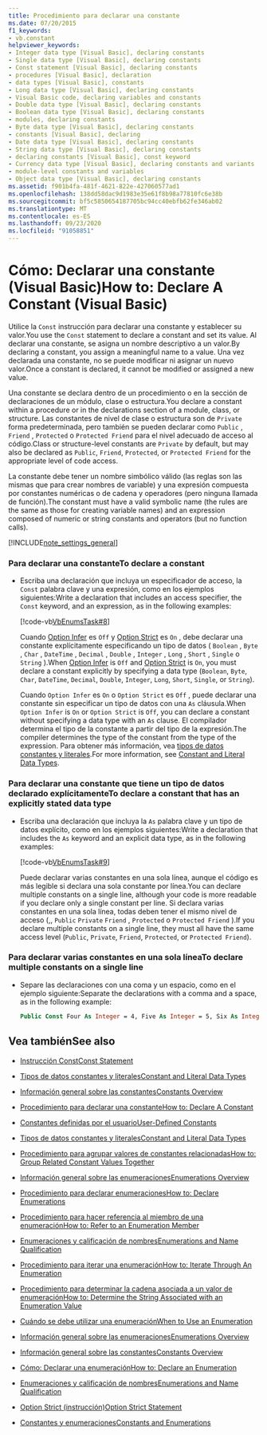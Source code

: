 ```yaml
---
title: Procedimiento para declarar una constante
ms.date: 07/20/2015
f1_keywords:
- vb.constant
helpviewer_keywords:
- Integer data type [Visual Basic], declaring constants
- Single data type [Visual Basic], declaring constants
- Const statement [Visual Basic], declaring constants
- procedures [Visual Basic], declaration
- data types [Visual Basic], constants
- Long data type [Visual Basic], declaring constants
- Visual Basic code, declaring variables and constants
- Double data type [Visual Basic], declaring constants
- Boolean data type [Visual Basic], declaring constants
- modules, declaring constants
- Byte data type [Visual Basic], declaring constants
- constants [Visual Basic], declaring
- Date data type [Visual Basic], declaring constants
- String data type [Visual Basic], declaring constants
- declaring constants [Visual Basic], const keyword
- Currency data type [Visual Basic], declaring constants and variants
- module-level constants and variables
- Object data type [Visual Basic], declaring constants
ms.assetid: f901b4fa-481f-4621-822e-427060577ad1
ms.openlocfilehash: 138dd58dac9d1983e35e61f8b98a77810fc6e38b
ms.sourcegitcommit: bf5c5850654187705bc94cc40ebfb62fe346ab02
ms.translationtype: MT
ms.contentlocale: es-ES
ms.lasthandoff: 09/23/2020
ms.locfileid: "91058851"
---
```

# <a name="how-to-declare-a-constant-visual-basic"></a><span data-ttu-id="4b3e2-102">Cómo: Declarar una constante (Visual Basic)</span><span class="sxs-lookup"><span data-stu-id="4b3e2-102">How to: Declare A Constant (Visual Basic)</span></span>

<span data-ttu-id="4b3e2-103">Utilice la `Const` instrucción para declarar una constante y establecer su valor.</span><span class="sxs-lookup"><span data-stu-id="4b3e2-103">You use the `Const` statement to declare a constant and set its value.</span></span> <span data-ttu-id="4b3e2-104">Al declarar una constante, se asigna un nombre descriptivo a un valor.</span><span class="sxs-lookup"><span data-stu-id="4b3e2-104">By declaring a constant, you assign a meaningful name to a value.</span></span> <span data-ttu-id="4b3e2-105">Una vez declarada una constante, no se puede modificar ni asignar un nuevo valor.</span><span class="sxs-lookup"><span data-stu-id="4b3e2-105">Once a constant is declared, it cannot be modified or assigned a new value.</span></span>  
  
 <span data-ttu-id="4b3e2-106">Una constante se declara dentro de un procedimiento o en la sección de declaraciones de un módulo, clase o estructura.</span><span class="sxs-lookup"><span data-stu-id="4b3e2-106">You declare a constant within a procedure or in the declarations section of a module, class, or structure.</span></span> <span data-ttu-id="4b3e2-107">Las constantes de nivel de clase o estructura son de `Private` forma predeterminada, pero también se pueden declarar como `Public` , `Friend` , `Protected` o `Protected Friend` para el nivel adecuado de acceso al código.</span><span class="sxs-lookup"><span data-stu-id="4b3e2-107">Class or structure-level constants are `Private` by default, but may also be declared as `Public`, `Friend`, `Protected`, or `Protected Friend` for the appropriate level of code access.</span></span>  
  
 <span data-ttu-id="4b3e2-108">La constante debe tener un nombre simbólico válido (las reglas son las mismas que para crear nombres de variable) y una expresión compuesta por constantes numéricas o de cadena y operadores (pero ninguna llamada de función).</span><span class="sxs-lookup"><span data-stu-id="4b3e2-108">The constant must have a valid symbolic name (the rules are the same as those for creating variable names) and an expression composed of numeric or string constants and operators (but no function calls).</span></span>  
  
[!INCLUDE[note_settings_general](~/includes/note-settings-general-md.md)]  
  
### <a name="to-declare-a-constant"></a><span data-ttu-id="4b3e2-109">Para declarar una constante</span><span class="sxs-lookup"><span data-stu-id="4b3e2-109">To declare a constant</span></span>  
  
- <span data-ttu-id="4b3e2-110">Escriba una declaración que incluya un especificador de acceso, la `Const` palabra clave y una expresión, como en los ejemplos siguientes:</span><span class="sxs-lookup"><span data-stu-id="4b3e2-110">Write a declaration that includes an access specifier, the `Const` keyword, and an expression, as in the following examples:</span></span>  
  
     [!code-vb[VbEnumsTask#8](~/samples/snippets/visualbasic/VS_Snippets_VBCSharp/VbEnumsTask/VB/Class2.vb#8)]  
  
     <span data-ttu-id="4b3e2-111">Cuando [Option Infer](../../../language-reference/statements/option-infer-statement.md) es `Off` y [Option Strict](../../../language-reference/statements/option-strict-statement.md) es `On` , debe declarar una constante explícitamente especificando un tipo de datos ( `Boolean` , `Byte` , `Char` , `DateTime` , `Decimal` , `Double` , `Integer` , `Long` , `Short` , `Single` o `String` ).</span><span class="sxs-lookup"><span data-stu-id="4b3e2-111">When [Option Infer](../../../language-reference/statements/option-infer-statement.md) is `Off` and [Option Strict](../../../language-reference/statements/option-strict-statement.md) is `On`, you must declare a constant explicitly by specifying a data type (`Boolean`, `Byte`, `Char`, `DateTime`, `Decimal`, `Double`, `Integer`, `Long`, `Short`, `Single`, or `String`).</span></span>  
  
     <span data-ttu-id="4b3e2-112">Cuando `Option Infer` es `On` o `Option Strict` es `Off` , puede declarar una constante sin especificar un tipo de datos con una `As` cláusula.</span><span class="sxs-lookup"><span data-stu-id="4b3e2-112">When `Option Infer` is `On` or `Option Strict` is `Off`, you can declare a constant without specifying a data type with an `As` clause.</span></span> <span data-ttu-id="4b3e2-113">El compilador determina el tipo de la constante a partir del tipo de la expresión.</span><span class="sxs-lookup"><span data-stu-id="4b3e2-113">The compiler determines the type of the constant from the type of the expression.</span></span> <span data-ttu-id="4b3e2-114">Para obtener más información, vea [tipos de datos constantes y literales](constant-and-literal-data-types.md).</span><span class="sxs-lookup"><span data-stu-id="4b3e2-114">For more information, see [Constant and Literal Data Types](constant-and-literal-data-types.md).</span></span>  
  
### <a name="to-declare-a-constant-that-has-an-explicitly-stated-data-type"></a><span data-ttu-id="4b3e2-115">Para declarar una constante que tiene un tipo de datos declarado explícitamente</span><span class="sxs-lookup"><span data-stu-id="4b3e2-115">To declare a constant that has an explicitly stated data type</span></span>  
  
- <span data-ttu-id="4b3e2-116">Escriba una declaración que incluya la `As` palabra clave y un tipo de datos explícito, como en los ejemplos siguientes:</span><span class="sxs-lookup"><span data-stu-id="4b3e2-116">Write a declaration that includes the `As` keyword and an explicit data type, as in the following examples:</span></span>  
  
     [!code-vb[VbEnumsTask#9](~/samples/snippets/visualbasic/VS_Snippets_VBCSharp/VbEnumsTask/VB/Class2.vb#9)]  
  
     <span data-ttu-id="4b3e2-117">Puede declarar varias constantes en una sola línea, aunque el código es más legible si declara una sola constante por línea.</span><span class="sxs-lookup"><span data-stu-id="4b3e2-117">You can declare multiple constants on a single line, although your code is more readable if you declare only a single constant per line.</span></span> <span data-ttu-id="4b3e2-118">Si declara varias constantes en una sola línea, todas deben tener el mismo nivel de acceso (,, `Public` `Private` `Friend` , `Protected` o `Protected Friend` ).</span><span class="sxs-lookup"><span data-stu-id="4b3e2-118">If you declare multiple constants on a single line, they must all have the same access level (`Public`, `Private`, `Friend`, `Protected`, or `Protected Friend`).</span></span>  
  
### <a name="to-declare-multiple-constants-on-a-single-line"></a><span data-ttu-id="4b3e2-119">Para declarar varias constantes en una sola línea</span><span class="sxs-lookup"><span data-stu-id="4b3e2-119">To declare multiple constants on a single line</span></span>  
  
- <span data-ttu-id="4b3e2-120">Separe las declaraciones con una coma y un espacio, como en el ejemplo siguiente:</span><span class="sxs-lookup"><span data-stu-id="4b3e2-120">Separate the declarations with a comma and a space, as in the following example:</span></span>  
  
    ```vb  
    Public Const Four As Integer = 4, Five As Integer = 5, Six As Integer = 44  
    ```  
  
## <a name="see-also"></a><span data-ttu-id="4b3e2-121">Vea también</span><span class="sxs-lookup"><span data-stu-id="4b3e2-121">See also</span></span>

- [<span data-ttu-id="4b3e2-122">Instrucción Const</span><span class="sxs-lookup"><span data-stu-id="4b3e2-122">Const Statement</span></span>](../../../language-reference/statements/const-statement.md)
- [<span data-ttu-id="4b3e2-123">Tipos de datos constantes y literales</span><span class="sxs-lookup"><span data-stu-id="4b3e2-123">Constant and Literal Data Types</span></span>](constant-and-literal-data-types.md)
- [<span data-ttu-id="4b3e2-124">Información general sobre las constantes</span><span class="sxs-lookup"><span data-stu-id="4b3e2-124">Constants Overview</span></span>](constants-overview.md)
- [<span data-ttu-id="4b3e2-125">Procedimiento para declarar una constante</span><span class="sxs-lookup"><span data-stu-id="4b3e2-125">How to: Declare A Constant</span></span>](how-to-declare-a-constant.md)
- [<span data-ttu-id="4b3e2-126">Constantes definidas por el usuario</span><span class="sxs-lookup"><span data-stu-id="4b3e2-126">User-Defined Constants</span></span>](user-defined-constants.md)
- [<span data-ttu-id="4b3e2-127">Tipos de datos constantes y literales</span><span class="sxs-lookup"><span data-stu-id="4b3e2-127">Constant and Literal Data Types</span></span>](constant-and-literal-data-types.md)
- [<span data-ttu-id="4b3e2-128">Procedimiento para agrupar valores de constantes relacionadas</span><span class="sxs-lookup"><span data-stu-id="4b3e2-128">How to: Group Related Constant Values Together</span></span>](how-to-group-related-constant-values-together.md)
- [<span data-ttu-id="4b3e2-129">Información general sobre las enumeraciones</span><span class="sxs-lookup"><span data-stu-id="4b3e2-129">Enumerations Overview</span></span>](enumerations-overview.md)
- [<span data-ttu-id="4b3e2-130">Procedimiento para declarar enumeraciones</span><span class="sxs-lookup"><span data-stu-id="4b3e2-130">How to: Declare Enumerations</span></span>](how-to-declare-enumerations.md)
- [<span data-ttu-id="4b3e2-131">Procedimiento para hacer referencia al miembro de una enumeración</span><span class="sxs-lookup"><span data-stu-id="4b3e2-131">How to: Refer to an Enumeration Member</span></span>](how-to-refer-to-an-enumeration-member.md)
- [<span data-ttu-id="4b3e2-132">Enumeraciones y calificación de nombres</span><span class="sxs-lookup"><span data-stu-id="4b3e2-132">Enumerations and Name Qualification</span></span>](enumerations-and-name-qualification.md)
- [<span data-ttu-id="4b3e2-133">Procedimiento para iterar una enumeración</span><span class="sxs-lookup"><span data-stu-id="4b3e2-133">How to: Iterate Through An Enumeration</span></span>](how-to-iterate-through-an-enumeration.md)
- [<span data-ttu-id="4b3e2-134">Procedimiento para determinar la cadena asociada a un valor de enumeración</span><span class="sxs-lookup"><span data-stu-id="4b3e2-134">How to: Determine the String Associated with an Enumeration Value</span></span>](how-to-determine-the-string-associated-with-an-enumeration-value.md)
- [<span data-ttu-id="4b3e2-135">Cuándo se debe utilizar una enumeración</span><span class="sxs-lookup"><span data-stu-id="4b3e2-135">When to Use an Enumeration</span></span>](when-to-use-an-enumeration.md)

- [<span data-ttu-id="4b3e2-136">Información general sobre las enumeraciones</span><span class="sxs-lookup"><span data-stu-id="4b3e2-136">Enumerations Overview</span></span>](enumerations-overview.md)
- [<span data-ttu-id="4b3e2-137">Información general sobre las constantes</span><span class="sxs-lookup"><span data-stu-id="4b3e2-137">Constants Overview</span></span>](constants-overview.md)
- [<span data-ttu-id="4b3e2-138">Cómo: Declarar una enumeración</span><span class="sxs-lookup"><span data-stu-id="4b3e2-138">How to: Declare an Enumeration</span></span>](how-to-declare-enumerations.md)
- [<span data-ttu-id="4b3e2-139">Enumeraciones y calificación de nombres</span><span class="sxs-lookup"><span data-stu-id="4b3e2-139">Enumerations and Name Qualification</span></span>](enumerations-and-name-qualification.md)
- [<span data-ttu-id="4b3e2-140">Option Strict (instrucción)</span><span class="sxs-lookup"><span data-stu-id="4b3e2-140">Option Strict Statement</span></span>](../../../language-reference/statements/option-strict-statement.md)
- [<span data-ttu-id="4b3e2-141">Constantes y enumeraciones</span><span class="sxs-lookup"><span data-stu-id="4b3e2-141">Constants and Enumerations</span></span>](../../../language-reference/constants-and-enumerations.md)
